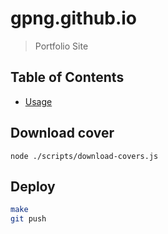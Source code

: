 # gpng.github.io

> Portfolio Site

## Table of Contents

- [Usage](#usage)

## Download cover

`node ./scripts/download-covers.js`

## Deploy

```sh
make
git push
```
